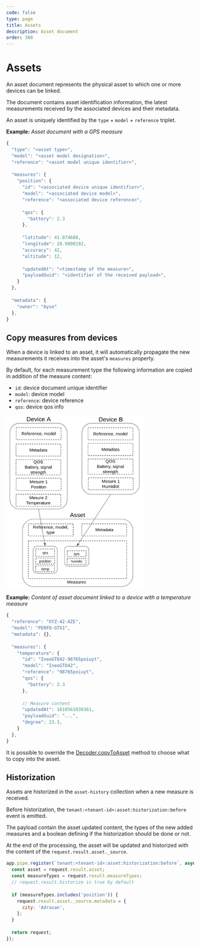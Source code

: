 ```yaml
---
code: false
type: page
title: Assets
description: Asset document
order: 300
---
```


# Assets

An asset document represents the physical asset to which one or more devices can be linked.

The document contains asset identification information, the latest measurements received by the associated devices and their metadata.

An asset is uniquely identified by the `type` + `model` + `reference` triplet.

**Example:** _Asset document with a GPS measure_

```js
{
  "type": "<asset type>",
  "model": "<asset model designation>",
  "reference": "<asset model unique identifier>",

  "measures": {
    "position": {
      "id": "<associated device unique identifier>",
      "model": "<associated device model>",
      "reference": "<associated device reference>",

      "qos": {
        "battery": 2.3
      },

      "latitude": 41.074688,
      "longitude": 28.9800192,
      "accuracy": 42,
      "altitude": 12,

      "updatedAt": "<timestamp of the measure>",
      "payloadUuid": "<identifier of the received payload>",
    }
  },

  "metadata": {
    "owner": "Ayse"
  },
}
```
## Copy measures from devices

When a device is linked to an asset, it will automatically propagate the new measurements it receives into the asset's `measures` property.

By default, for each measurement type the following information are copied in addition of the measure content:
 - `id`: device document unique identifier
 - `model`: device model
 - `reference`: device reference
 - `qos`: device qos info

![asset data model with devices measures](./asset-data-model.png)

**Example:** _Content of asset document linked to a device with a temperature measure_
```js
{
  "reference": "XYZ-42-AZE",
  "model": "PERFO-GTX1",
  "metadata": {},

  "measures": {
    "temperature": {
      "id": "IneoGTO42-98765poiuyt",
      "model": "IneoGTO42",
      "reference": "98765poiuyt",
      "qos": {
        "battery": 2.3
      },

      // Measure content
      "updatedAt": 1610561030361,
      "payloadUuid": "...",
      "degree": 23.3,
    }
  },
}
```

It is possible to override the [Decoder.copyToAsset](/official-plugins/device-manager/1/classes/decoder/copy-to-asset) method to choose what to copy into the asset.

## Historization

Assets are historized in the `asset-history` collection when a new measure is received.

Before historization, the `tenant:<tenant-id>:asset:historization:before` event is emitted.

The payload contain the asset updated content, the types of the new added measures and a boolean defining if the historization should be done or not.

At the end of the processing, the asset will be updated and historized with the content of the `request.result.asset._source`.

```js
app.pipe.register(`tenant:<tenant-id>:asset:historization:before`, async (request: KuzzleRequest) => {
  const asset = request.result.asset;
  const measureTypes = request.result.measureTypes;
  // request.result.historize is true by default

  if (measureTypes.includes('position')) {
    request.result.asset._source.metadata = {
      city: 'Adrasan',
    };
  }

  return request;
});
```